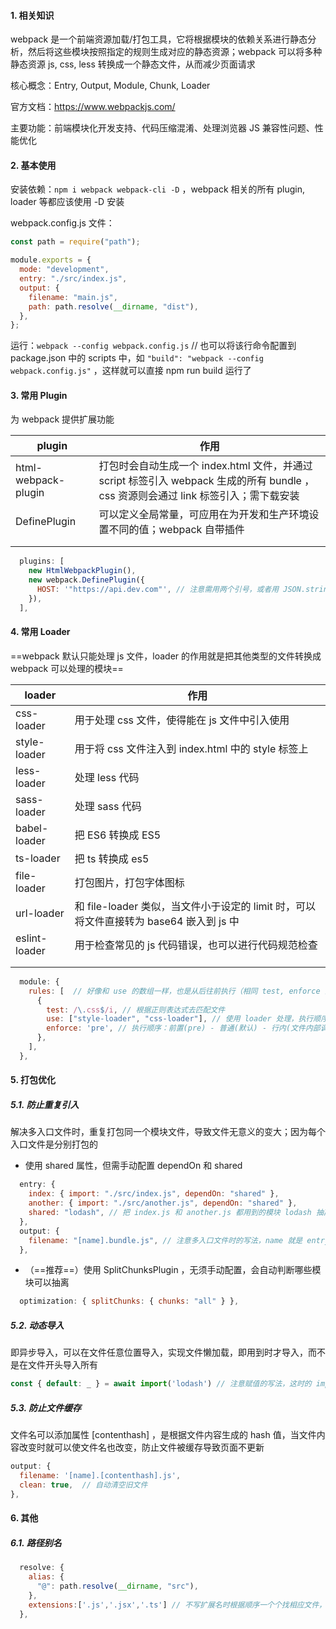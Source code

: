#### 1. 相关知识

webpack 是一个前端资源加载/打包工具，它将根据模块的依赖关系进行静态分析，然后将这些模块按照指定的规则生成对应的静态资源；webpack 可以将多种静态资源 js, css, less 转换成一个静态文件，从而减少页面请求

核心概念：Entry, Output, Module, Chunk, Loader

官方文档：https://www.webpackjs.com/

主要功能：前端模块化开发支持、代码压缩混淆、处理浏览器 JS 兼容性问题、性能优化



#### 2. 基本使用

安装依赖：`npm i webpack webpack-cli -D`  ，webpack 相关的所有 plugin, loader 等都应该使用 -D 安装

webpack.config.js 文件：

```js
const path = require("path");

module.exports = {
  mode: "development",
  entry: "./src/index.js",
  output: {
    filename: "main.js",
    path: path.resolve(__dirname, "dist"),
  },
};
```

运行：`webpack --config webpack.config.js`   // 也可以将该行命令配置到 package.json 中的 scripts 中，如 `"build": "webpack --config webpack.config.js"` ，这样就可以直接 npm run build 运行了



#### 3. 常用 Plugin

为 webpack 提供扩展功能

| plugin              | 作用                                                         |
| ------------------- | ------------------------------------------------------------ |
| html-webpack-plugin | 打包时会自动生成一个 index.html 文件，并通过 script 标签引入 webpack 生成的所有 bundle ，css 资源则会通过 link 标签引入；需下载安装 |
| DefinePlugin        | 可以定义全局常量，可应用在为开发和生产环境设置不同的值；webpack 自带插件 |
|                     |                                                              |
|                     |                                                              |

```js
  plugins: [
    new HtmlWebpackPlugin(),
    new webpack.DefinePlugin({
      HOST: '"https://api.dev.com"', // 注意需用两个引号，或者用 JSON.stringify 包裹；HOST 可以在任意文件任意位置使用
    }),
  ],
```



#### 4. 常用 Loader 

==webpack 默认只能处理 js 文件，loader 的作用就是把其他类型的文件转换成 webpack 可以处理的模块==

| loader        | 作用                                                         |
| ------------- | ------------------------------------------------------------ |
| css-loader    | 用于处理 css 文件，使得能在 js 文件中引入使用                |
| style-loader  | 用于将 css 文件注入到 index.html 中的 style 标签上           |
| less-loader   | 处理 less 代码                                               |
| sass-loader   | 处理 sass 代码                                               |
| babel-loader  | 把 ES6 转换成 ES5                                            |
| ts-loader     | 把 ts 转换成 es5                                             |
| file-loader   | 打包图片，打包字体图标                                       |
| url-loader    | 和 file-loader 类似，当文件小于设定的 limit 时，可以将文件直接转为 base64 嵌入到 js 中 |
| eslint-loader | 用于检查常见的 js 代码错误，也可以进行代码规范检查           |
|               |                                                              |
|               |                                                              |

```js
  module: {
    rules: [  // 好像和 use 的数组一样，也是从后往前执行（相同 test, enforce 的情况下）；当然一般情况下对于相同的 test 的 loader 放一起即可，从而统一管理执行顺序
      {
        test: /\.css$/i, // 根据正则表达式去匹配文件
        use: ["style-loader", "css-loader"], // 使用 loader 处理，执行顺序为从后往前
        enforce: 'pre', // 执行顺序：前置(pre) - 普通(默认) - 行内(文件内部调用) - 后置(post)
      },
    ],
  },
```



#### 5. 打包优化

##### 5.1. 防止重复引入

解决多入口文件时，重复打包同一个模块文件，导致文件无意义的变大；因为每个入口文件是分别打包的

- 使用 shared 属性，但需手动配置 dependOn 和 shared 

```js
  entry: {
    index: { import: "./src/index.js", dependOn: "shared" },
    another: { import: "./src/another.js", dependOn: "shared" },
    shared: "lodash", // 把 index.js 和 another.js 都用到的模块 lodash 抽离出来
  },
  output: {
    filename: "[name].bundle.js", // 注意多入口文件时的写法，name 就是 entry 的键名；会生成三个文件，而 index 和 another 都依赖于 shared ，shared 引入共同模块 lodash ，这时就只会打包一次 lodash 
  },
```

- （==推荐==）使用 SplitChunksPlugin ，无须手动配置，会自动判断哪些模块可以抽离

```js
  optimization: { splitChunks: { chunks: "all" } },
```

##### 5.2. 动态导入

即异步导入，可以在文件任意位置导入，实现文件懒加载，即用到时才导入，而不是在文件开头导入所有

```js
const { default: _ } = await import('lodash') // 注意赋值的写法，这时的 import 将返回一个 promise 对象，成功时返回的是一个对象，而我们需要将其解构赋值一下，default 即 export default 的导出
```

##### 5.3. 防止文件缓存

⽂件名可以添加属性 [contenthash] ，是根据文件内容生成的 hash 值，当⽂件内容改变时就可以使文件名也改变，防⽌⽂件被缓存导致页面不更新

```js
output: {
  filename: '[name].[contenthash].js',
  clean: true,  // 自动清空旧文件
},
```



#### 6. 其他

##### 6.1. 路径别名

```js
  resolve: {
    alias: {
      "@": path.resolve(__dirname, "src"),
    },
    extensions:['.js','.jsx','.ts'] // 不写扩展名时根据顺序一个个找相应文件，都没有则报错
  },
```



